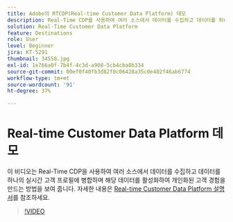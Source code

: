 ```yaml
---
title: Adobe의 RTCDP(Real-time Customer Data Platform) 데모
description: Real-Time CDP를 사용하여 여러 소스에서 데이터를 수집하고 데이터를 하나의 실시간 고객 프로필에 병합하며 해당 데이터를 활성화하여 개인화된 고객 경험을 만드는 방법에 대한 데모를 참조하십시오.
solution: Real-Time Customer Data Platform
feature: Destinations
role: User
level: Beginner
jira: KT-5291
thumbnail: 34558.jpg
exl-id: 1e766a0f-7b4f-4c3d-a908-5cb4cba8b334
source-git-commit: 00ef0f40fb3d82f0c06428a35c0e402f46ab6774
workflow-type: tm+mt
source-wordcount: '91'
ht-degree: 37%

---
```


# Real-time Customer Data Platform 데모

이 비디오는 Real-Time CDP을 사용하여 여러 소스에서 데이터를 수집하고 데이터를 하나의 실시간 고객 프로필에 병합하며 해당 데이터를 활성화하여 개인화된 고객 경험을 만드는 방법을 보여 줍니다. 자세한 내용은 [Real-time Customer Data Platform 설명서](https://experienceleague.adobe.com/docs/experience-platform/rtcdp/overview.html)를 참조하세요.

>[!VIDEO](https://video.tv.adobe.com/v/34558?learn=on)
